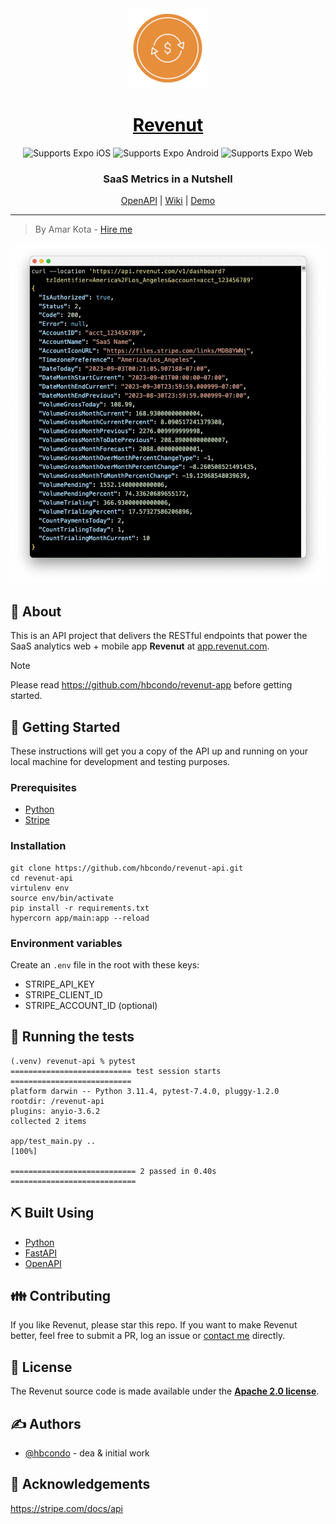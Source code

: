 <div align="center">
  <a href="https://revenut.com/" style="color: black;">
    <img alt="revenut" src="https://github.com/hbcondo/revenut-app/raw/main/docs/assets/Revenut-logo-128x128.png" width="128" height="128">
    <h1>Revenut</h1>
  </a>
</div>

<div align="center">
  <!-- iOS -->
  <img alt="Supports Expo iOS" longdesc="Supports Expo iOS" src="https://img.shields.io/badge/iOS-4630EB.svg?style=flat-square&logo=APPLE&labelColor=999999&logoColor=fff" />
  <!-- Android -->
  <img alt="Supports Expo Android" longdesc="Supports Expo Android" src="https://img.shields.io/badge/Android-4630EB.svg?style=flat-square&logo=ANDROID&labelColor=A4C639&logoColor=fff" />
  <!-- Web -->
  <img alt="Supports Expo Web" longdesc="Supports Expo Web" src="https://img.shields.io/badge/web-4630EB.svg?style=flat-square&logo=GOOGLE-CHROME&labelColor=4285F4&logoColor=fff" />

  <h3 align="center">SaaS Metrics in a Nutshell</h3>
  <a href="https://api.revenut.com/docs">OpenAPI</a> | <a href="https://github.com/hbcondo/revenut-app/wiki">Wiki</a> | <a href="https://app.revenut.com">Demo</a>
</div>

---
> By Amar Kota - [Hire me](https://amarkota.com/resume)

![revenut-api](https://github.com/hbcondo/revenut-app/blob/main/docs/assets/Revenut-cURL.png?raw=true)

## 🧐 About
This is an API project that delivers the RESTful endpoints that power the SaaS analytics web + mobile app **Revenut** at [app.revenut.com](https://app.revenut.com). 

> [!NOTE]
> Please read https://github.com/hbcondo/revenut-app before getting started.

## 🏁 Getting Started
These instructions will get you a copy of the API up and running on your local machine for development and testing purposes.

### Prerequisites
- [Python](https://www.python.org)
- [Stripe](https://stripe.com)

### Installation
```cli
git clone https://github.com/hbcondo/revenut-api.git
cd revenut-api
virtulenv env
source env/bin/activate
pip install -r requirements.txt
hypercorn app/main:app --reload
```

### Environment variables
Create an ```.env``` file in the root with these keys:
- STRIPE_API_KEY
- STRIPE_CLIENT_ID
- STRIPE_ACCOUNT_ID (optional)

## 🔧 Running the tests
```cli
(.venv) revenut-api % pytest
=========================== test session starts ===========================
platform darwin -- Python 3.11.4, pytest-7.4.0, pluggy-1.2.0
rootdir: /revenut-api
plugins: anyio-3.6.2
collected 2 items                                                         

app/test_main.py ..                                                 [100%]

============================ 2 passed in 0.40s ============================
```

## ⛏️ Built Using
- [Python](https://www.python.org)
- [FastAPI](https://fastapi.tiangolo.com)
- [OpenAPI](https://www.openapis.org)

## 👪 Contributing
If you like Revenut, please star this repo. If you want to make Revenut better, feel free to submit a PR, log an issue or [contact me](https://amarkota.com/contact) directly.

## 🔖 License
The Revenut source code is made available under the [**Apache 2.0 license**](LICENSE).

## ✍️ Authors
- [@hbcondo](https://github.com/hbcondo) - dea & initial work

## 🎉 Acknowledgements
https://stripe.com/docs/api
